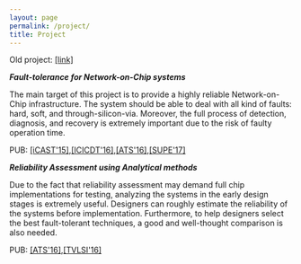 ```yaml
---
layout: page
permalink: /project/
title: Project
---
```


Old project: [[link]](/old_project)

***Fault-tolerance for Network-on-Chip systems***


The main target of this project is to provide a highly reliable Network-on-Chip infrastructure.
The system should be able to deal with all kind of faults: hard, soft, and through-silicon-via.
Moreover, the full process of detection, diagnosis, and recovery is extremely important due to the risk
of faulty operation time.

PUB: [[iCAST'15]](http://ieeexplore.ieee.org/xpls/icp.jsp?arnumber=7314025),[[ICICDT'16]](http://ieeexplore.ieee.org/document/7542073/),[[ATS'16]](http://ieeexplore.ieee.org/abstract/document/7796106/),[[SUPE'17]](https://link.springer.com/article/10.1007/s11227-016-1951-0)


***Reliability Assessment using Analytical methods***


Due to the fact that reliability assessment may demand full chip implementations for testing, analyzing the systems in the early design stages is extremely useful.
Designers can roughly estimate the reliability of the systems before implementation. Furthermore, to help designers select the best fault-tolerant techniques, a good and well-thought comparison is also needed.

PUB: [[ATS'16]](http://ieeexplore.ieee.org/abstract/document/7796106/),[[TVLSI'16]](https://doi.org/10.1109/TVLSI.2017.2736004)
